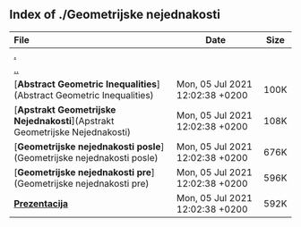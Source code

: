 ## Index of ./Geometrijske nejednakosti

File | Date | Size
:--- | --- | ---
[.](.) | |
[..](..) | |
[**Abstract Geometric Inequalities**](Abstract Geometric Inequalities) | Mon, 05 Jul 2021 12:02:38 +0200 | 100K
[**Apstrakt Geometrijske Nejednakosti**](Apstrakt Geometrijske Nejednakosti) | Mon, 05 Jul 2021 12:02:38 +0200 | 108K
[**Geometrijske nejednakosti posle**](Geometrijske nejednakosti posle) | Mon, 05 Jul 2021 12:02:38 +0200 | 676K
[**Geometrijske nejednakosti pre**](Geometrijske nejednakosti pre) | Mon, 05 Jul 2021 12:02:38 +0200 | 596K
[**Prezentacija**](Prezentacija) | Mon, 05 Jul 2021 12:02:38 +0200 | 592K
